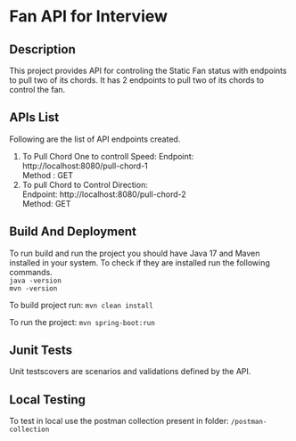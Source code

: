 Fan API for Interview
==============================


## Description
This project provides API for controling the Static Fan status with endpoints to pull
two of its chords. 
It has 2 endpoints to pull two of its chords to control the fan.

## APIs List
Following are the list of API endpoints created.
1. To Pull Chord One to controll Speed:
   Endpoint: http://localhost:8080/pull-chord-1 <br/>
   Method  : GET
2. To pull Chord to Control Direction: <br/>
   Endpoint: http://localhost:8080/pull-chord-2 <br/>
   Method: GET

## Build And Deployment
To run build and run the project you should have Java 17 and Maven installed in your system.
To check if they are installed run the following commands. <br/>
`java -version` <br/>
`mvn -version`

To build project run:
`mvn clean install`

To run the project: `mvn spring-boot:run `

## Junit Tests 
Unit testscovers are scenarios and validations defined by the API.

## Local Testing
To test in local use the postman collection present in folder: `/postman-collection`



